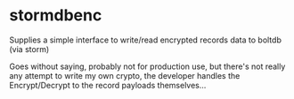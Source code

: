 # stormdbenc
Supplies a simple interface to write/read encrypted records data to boltdb (via storm)

Goes without saying, probably not for production use, but there's not really any attempt to write my own crypto, the developer handles the Encrypt/Decrypt to the record payloads themselves...

